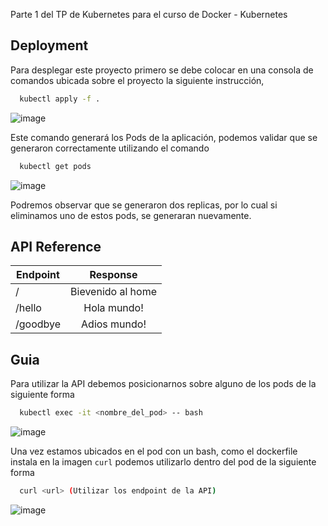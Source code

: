 Parte 1 del TP de Kubernetes para el curso de Docker - Kubernetes

## Deployment

Para desplegar este proyecto primero se debe colocar en una consola de comandos ubicada sobre el proyecto la siguiente instrucción, 
```bash
  kubectl apply -f .
```
![image](https://github.com/f4cuL/utn-curso-kubernetes/assets/56969887/2bbd31b2-45a6-45cf-b096-0f179b1e3369)

Este comando generará los Pods de la aplicación, podemos validar que se generaron correctamente utilizando el comando 
```bash
  kubectl get pods
```
![image](https://github.com/f4cuL/utn-curso-kubernetes/assets/56969887/9e5a9ee6-b189-4762-ba6c-0dd38346069f)

Podremos observar que se generaron dos replicas, por lo cual si eliminamos uno de estos pods, se generaran nuevamente.

## API Reference

| Endpoint |      Response     |
|----------|:-----------------:|
| /        | Bievenido al home |
| /hello   | Hola mundo!       |
| /goodbye | Adios mundo!      |


## Guia

Para utilizar la API debemos posicionarnos sobre alguno de los pods de la siguiente forma

```bash
  kubectl exec -it <nombre_del_pod> -- bash
```

![image](https://github.com/f4cuL/utn-curso-kubernetes/assets/56969887/2051c9e3-d569-4e56-894e-773c6ed81f0d)

Una vez estamos ubicados en el pod con un bash, como el dockerfile instala en la imagen `curl` podemos utilizarlo dentro del pod de la siguiente forma

```bash
  curl <url> (Utilizar los endpoint de la API)
```
![image](https://github.com/f4cuL/utn-curso-kubernetes/assets/56969887/7966830a-7e7a-4ccb-ba76-aa1ef537f7d9)
